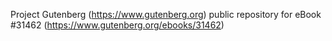 Project Gutenberg (https://www.gutenberg.org) public repository for eBook #31462 (https://www.gutenberg.org/ebooks/31462)
